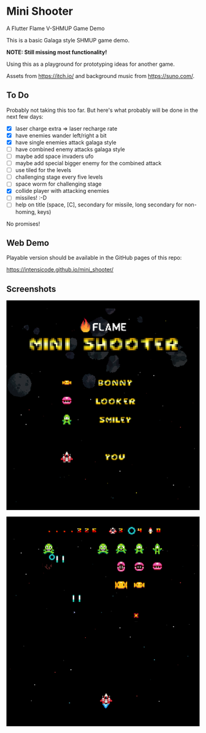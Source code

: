 # Mini Shooter

A Flutter Flame V-SHMUP Game Demo

This is a basic Galaga style SHMUP game demo.

**NOTE: Still missing most functionality!**

Using this as a playground for prototyping ideas for another game.

Assets from https://itch.io/ and background music from https://suno.com/.

## To Do

Probably not taking this too far. But here's what probably will be done in the
next few days:

* [X] laser charge extra => laser recharge rate
* [X] have enemies wander left/right a bit
* [X] have single enemies attack galaga style
* [ ] have combined enemy attacks galaga style
* [ ] maybe add space invaders ufo
* [ ] maybe add special bigger enemy for the combined attack
* [ ] use tiled for the levels
* [ ] challenging stage every five levels
* [ ] space worm for challenging stage
* [X] collide player with attacking enemies
* [ ] missiles! :-D
* [ ] help on title (space, [C], secondary for missile, long secondary for non-homing, keys)

No promises!

## Web Demo

Playable version should be available in the GitHub pages of this repo:

https://intensicode.github.io/mini_shooter/

## Screenshots

![Title](images/title.png)

![Title](images/snapshot.png)


